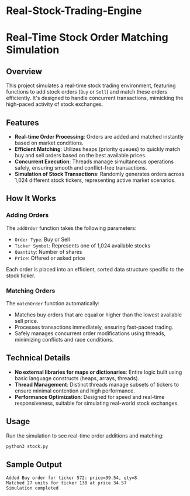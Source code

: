 # Real-Stock-Trading-Engine
# Real-Time Stock Order Matching Simulation

## Overview
This project simulates a real-time stock trading environment, featuring functions to add stock orders (`Buy` or `Sell`) and match these orders efficiently. It's designed to handle concurrent transactions, mimicking the high-paced activity of stock exchanges.

## Features

- **Real-time Order Processing**: Orders are added and matched instantly based on market conditions.
- **Efficient Matching**: Utilizes heaps (priority queues) to quickly match buy and sell orders based on the best available prices.
- **Concurrent Execution**: Threads manage simultaneous operations safely, ensuring smooth and conflict-free transactions.
- **Simulation of Stock Transactions**: Randomly generates orders across 1,024 different stock tickers, representing active market scenarios.

## How It Works

### Adding Orders
The `addOrder` function takes the following parameters:
- `Order Type`: Buy or Sell
- `Ticker Symbol`: Represents one of 1,024 available stocks
- `Quantity`: Number of shares
- `Price`: Offered or asked price

Each order is placed into an efficient, sorted data structure specific to the stock ticker.

### Matching Orders
The `matchOrder` function automatically:
- Matches buy orders that are equal or higher than the lowest available sell price.
- Processes transactions immediately, ensuring fast-paced trading.
- Safely manages concurrent order modifications using threads, minimizing conflicts and race conditions.

## Technical Details

- **No external libraries for maps or dictionaries**: Entire logic built using basic language constructs (heaps, arrays, threads).
- **Thread Management**: Distinct threads manage subsets of tickers to ensure minimal contention and high performance.
- **Performance Optimization**: Designed for speed and real-time responsiveness, suitable for simulating real-world stock exchanges.

## Usage
Run the simulation to see real-time order additions and matching:
```bash
python3 stock.py
```

## Sample Output
```
Added Buy order for ticker 572: price=99.54, qty=8
Matched 27 units for ticker 138 at price 34.57
Simulation completed
```




